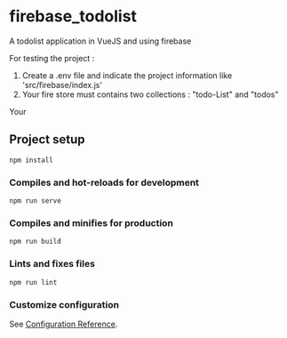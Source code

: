 # firebase_todolist

A todolist application in VueJS and using firebase


For testing the project : 

1. Create a .env file and indicate the project information like  'src/firebase/index.js'
2. Your fire store must contains two collections : "todo-List" and "todos"

Your 

## Project setup
```
npm install
```

### Compiles and hot-reloads for development
```
npm run serve
```

### Compiles and minifies for production
```
npm run build
```

### Lints and fixes files
```
npm run lint
```

### Customize configuration
See [Configuration Reference](https://cli.vuejs.org/config/).

